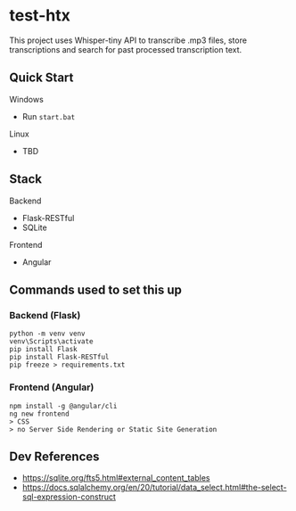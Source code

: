 # test-htx

This project uses Whisper-tiny API to transcribe .mp3 files, store transcriptions and search for past processed transcription text.

## Quick Start
Windows
- Run `start.bat`

Linux
- TBD

## Stack
Backend
- Flask-RESTful
- SQLite

Frontend
- Angular

## Commands used to set this up
### Backend (Flask)
```
python -m venv venv
venv\Scripts\activate
pip install Flask
pip install Flask-RESTful
pip freeze > requirements.txt
```

### Frontend (Angular)
```
npm install -g @angular/cli
ng new frontend
> CSS
> no Server Side Rendering or Static Site Generation
```

## Dev References
- https://sqlite.org/fts5.html#external_content_tables
- https://docs.sqlalchemy.org/en/20/tutorial/data_select.html#the-select-sql-expression-construct
